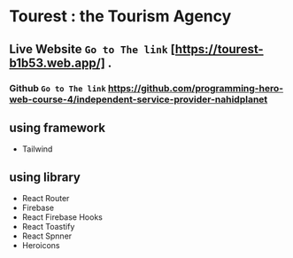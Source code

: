 # Tourest : the Tourism Agency

## Live Website `Go to The link`  [https://tourest-b1b53.web.app/] .

### Github `Go to The link`  https://github.com/programming-hero-web-course-4/independent-service-provider-nahidplanet

## using framework

* Tailwind 
## using library

* React Router
* Firebase
* React Firebase Hooks
* React Toastify
* React Spnner
* Heroicons

